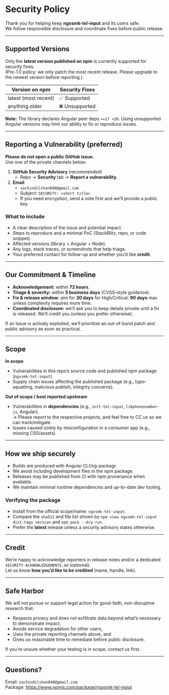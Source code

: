 # Security Policy

Thank you for helping keep **ngxsmk-tel-input** and its users safe.  
We follow responsible disclosure and coordinate fixes before public release.

---

## Supported Versions

Only the **latest version published on npm** is currently supported for security fixes.  
(Pre-1.0 policy: we only patch the most recent release. Please upgrade to the newest version before reporting.)

| Version on npm        | Security Fixes |
|-----------------------|----------------|
| latest (most recent)  | ✅ Supported   |
| anything older        | ❌ Unsupported |

**Note:** The library declares Angular peer deps `>=17 <20`. Using unsupported Angular versions may limit our ability to fix or reproduce issues.

---

## Reporting a Vulnerability (preferred)

**Please do _not_ open a public GitHub issue.**  
Use one of the private channels below:

1. **GitHub Security Advisory** (recommended)
   - Repo → **Security** tab → **Report a vulnerability**.
2. **Email**
   - `sachindilshan040@gmail.com`
   - Subject: `SECURITY: <short title>`
   - If you need encryption, send a note first and we’ll provide a public key.

### What to include

- A clear description of the issue and potential impact.
- Steps to reproduce and a minimal PoC (StackBlitz, repo, or code snippet).
- Affected versions (library + Angular + Node).
- Any logs, stack traces, or screenshots that help triage.
- Your preferred contact for follow-up and whether you’d like **credit**.

---

## Our Commitment & Timeline

- **Acknowledgement:** within **72 hours**.
- **Triage & severity:** within **5 business days** (CVSS-style guidance).
- **Fix & release window:** aim for **30 days** for High/Critical; **90 days** max unless complexity requires more time.
- **Coordinated disclosure:** we’ll ask you to keep details private until a fix is released. We’ll credit you (unless you prefer otherwise).

If an issue is actively exploited, we’ll prioritize an out-of-band patch and public advisory as soon as practical.

---

## Scope

**In scope**
- Vulnerabilities in this repo’s source code and published npm package (`ngxsmk-tel-input`).
- Supply chain issues affecting the published package (e.g., typo-squatting, malicious publish, integrity concerns).

**Out of scope / best reported upstream**
- Vulnerabilities in **dependencies** (e.g., `intl-tel-input`, `libphonenumber-js`, Angular).  
  → Please report to the respective projects, and feel free to CC us so we can track/mitigate.
- Issues caused solely by misconfiguration in a consumer app (e.g., missing CSS/assets).

---

## How we ship securely

- Builds are produced with Angular CLI/ng-packagr.
- We avoid including development files in the npm package.
- Releases may be published from CI with npm provenance when available.
- We maintain minimal runtime dependencies and up-to-date dev tooling.

### Verifying the package

- Install from the official scope/name: `ngxsmk-tel-input`.
- Compare the `sha512` and file list shown by `npm view ngxsmk-tel-input dist-tags version` and `npm pack --dry-run`.
- Prefer the **latest** release unless a security advisory states otherwise.

---

## Credit

We’re happy to acknowledge reporters in release notes and/or a dedicated `SECURITY-ACKNOWLEDGEMENTS.md` (optional).  
Let us know **how you’d like to be credited** (name, handle, link).

---

## Safe Harbor

We will not pursue or support legal action for good-faith, non-disruptive research that:
- Respects privacy and does not exfiltrate data beyond what’s necessary to demonstrate impact,
- Avoids service degradation for other users,
- Uses the private reporting channels above, and
- Gives us reasonable time to remediate before public disclosure.

If you’re unsure whether your testing is in scope, contact us first.

---

## Questions?

Email: `sachindilshan040@gmail.com`  
Package: https://www.npmjs.com/package/ngxsmk-tel-input
